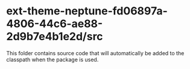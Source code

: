 # ext-theme-neptune-fd06897a-4806-44c6-ae88-2d9b7e4b1e2d/src

This folder contains source code that will automatically be added to the classpath when
the package is used.
